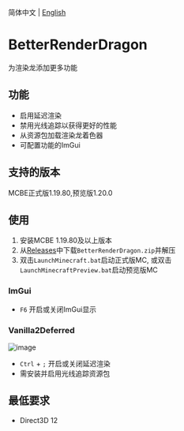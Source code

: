 简体中文 | [English](README_US.md) 

# BetterRenderDragon
为渲染龙添加更多功能

## 功能
* 启用延迟渲染
* 禁用光线追踪以获得更好的性能
* 从资源包加载渲染龙着色器
* 可配置功能的ImGui

## 支持的版本
MCBE正式版1.19.80,预览版1.20.0

## 使用
1. 安装MCBE 1.19.80及以上版本
2. 从[Releases](https://github.com/ddf8196/BetterRenderDragon/releases/latest)中下载`BetterRenderDragon.zip`并解压
3. 双击`LaunchMinecraft.bat`启动正式版MC, 或双击`LaunchMinecraftPreview.bat`启动预览版MC

### ImGui
* `F6` 开启或关闭ImGui显示

### Vanilla2Deferred
![image](https://github.com/miqumi/Gooder/assets/80510430/6d1061ce-7a42-488b-8615-6b501f7053eb)
* `Ctrl` + `;` 开启或关闭延迟渲染
* 需安装并启用光线追踪资源包


## 最低要求
- Direct3D 12
